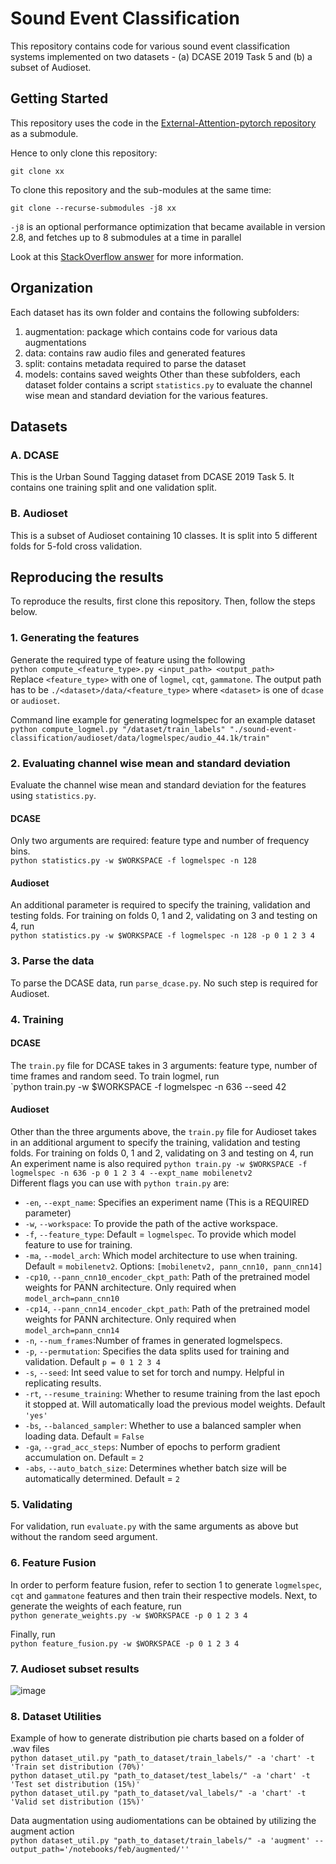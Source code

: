 # Sound Event Classification

This repository contains code for various sound event classification systems implemented on two datasets - (a) DCASE 2019 Task 5 and (b) a subset of Audioset.

## Getting Started
This repository uses the code in the [External-Attention-pytorch repository](https://github.com/xmu-xiaoma666/External-Attention-pytorch) as a submodule. 

Hence to only clone this repository:
```
git clone xx
```

To clone this repository and the sub-modules at the same time: 
```
git clone --recurse-submodules -j8 xx
```
`-j8` is an optional performance optimization that became available in version 2.8, and fetches up to 8 submodules at a time in parallel

Look at this [StackOverflow answer](https://stackoverflow.com/a/4438292) for more information.

## Organization
Each dataset has its own folder and contains the following subfolders:
1. augmentation: package which contains code for various data augmentations
2. data: contains raw audio files and generated features
3. split: contains metadata required to parse the dataset
4. models: contains saved weights
Other than these subfolders, each dataset folder contains a script `statistics.py` to evaluate the channel wise mean and standard deviation for the various features. 

## Datasets
### A. DCASE
This is the Urban Sound Tagging dataset from DCASE 2019 Task 5. It contains one training split and one validation split. 
### B. Audioset
This is a subset of Audioset containing 10 classes. It is split into 5 different folds for 5-fold cross validation. 

## Reproducing the results
To reproduce the results, first clone this repository. Then, follow the steps below. 
### 1. Generating the features
Generate the required type of feature using the following <br/>
`python compute_<feature_type>.py <input_path> <output_path>`<br/>
Replace `<feature_type>` with one of `logmel`, `cqt`, `gammatone`. The output path has to be `./<dataset>/data/<feature_type>` where `<dataset>` is one of `dcase` or `audioset`. 

Command line example for generating logmelspec for an example dataset
`python compute_logmel.py "/dataset/train_labels" "./sound-event-classification/audioset/data/logmelspec/audio_44.1k/train"` <br/>
### 2. Evaluating channel wise mean and standard deviation
Evaluate the channel wise mean and standard deviation for the features using `statistics.py`. 
#### DCASE
Only two arguments are required: feature type and number of frequency bins. <br/>
`python statistics.py -w $WORKSPACE -f logmelspec -n 128` <br/>
#### Audioset
An additional parameter is required to specify the training, validation and testing folds. For training on folds 0, 1 and 2, validating on 3 and testing on 4, run <br/>
`python statistics.py -w $WORKSPACE -f logmelspec -n 128 -p 0 1 2 3 4` <br/>
### 3. Parse the data
To parse the DCASE data, run `parse_dcase.py`. No such step is required for Audioset.
### 4. Training
#### DCASE
The `train.py` file for DCASE takes in 3 arguments: feature type, number of time frames and random seed. To train logmel, run <br/>
`python train.py -w $WORKSPACE -f logmelspec -n 636 --seed 42 <br/>
#### Audioset
Other than the three arguments above, the `train.py` file for Audioset takes in an additional argument to specify the training, validation and testing folds. For training on folds 0, 1 and 2, validating on 3 and testing on 4, run <br/>
An experiment name is also required
`python train.py -w $WORKSPACE -f logmelspec -n 636 -p 0 1 2 3 4 --expt_name mobilenetv2` <br/>
Different flags you can use with `python train.py` are:
- `-en`, `--expt_name`: Specifies an experiment name (This is a REQUIRED parameter)
- `-w`, `--workspace`: To provide the path of the active workspace.
- `-f`, `--feature_type`: Default = `logmelspec`. To provide which model feature to use for training.
- `-ma`, `--model_arch`: Which model architecture to use when training. Default = `mobilenetv2`. Options: `[mobilenetv2, pann_cnn10, pann_cnn14]`
- `-cp10`, `--pann_cnn10_encoder_ckpt_path`: Path of the pretrained model weights for PANN architecture. Only required when `model_arch=pann_cnn10`
- `-cp14`, `--pann_cnn14_encoder_ckpt_path`: Path of the pretrained model weights for PANN architecture. Only required when `model_arch=pann_cnn14`
- `-n`, `--num_frames`:Number of frames in generated logmelspecs.
- `-p`, `--permutation`: Specifies the data splits used for training and validation. Default `p = 0 1 2 3 4`
- `-s`, `--seed`: Int seed value to set for torch and numpy. Helpful in replicating results.
- `-rt`, `--resume_training`: Whether to resume training from the last epoch it stopped at. Will automatically load the previous model weights. Default `'yes'`
- `-bs`, `--balanced_sampler`: Whether to use a balanced sampler when loading data. Default = `False`
- `-ga`, `--grad_acc_steps`: Number of epochs to perform gradient accumulation on. Default = `2`
- `-abs`, `--auto_batch_size`: Determines whether batch size will be automatically determined. Default = `2`
### 5. Validating
For validation, run `evaluate.py` with the same arguments as above but without the random seed argument.
### 6. Feature Fusion
In order to perform feature fusion, refer to section 1 to generate  `logmelspec`, `cqt` and  `gammatone` features and then train their respective models. Next, to generate the weights of each feature, run <br/>
`python generate_weights.py -w $WORKSPACE -p 0 1 2 3 4` <br/>

Finally, run <br/>
`python feature_fusion.py -w $WORKSPACE -p 0 1 2 3 4` <br/>

### 7. Audioset subset results
![image](https://user-images.githubusercontent.com/25906470/145518047-e6762918-b56c-4ba2-8ed6-56dae87b0cf8.png)


### 8. Dataset Utilities
Example of how to generate distribution pie charts based on a folder of .wav files <br/>
`python dataset_util.py "path_to_dataset/train_labels/" -a 'chart' -t 'Train set distribution (70%)'`<br/>
`python dataset_util.py "path_to_dataset/test_labels/" -a 'chart' -t 'Test set distribution (15%)'`<br/>
`python dataset_util.py "path_to_dataset/val_labels/" -a 'chart' -t 'Valid set distribution (15%)'`<br/>


Data augmentation using audiomentations can be obtained by utilizing the augment action<br/>
`python dataset_util.py "path_to_dataset/train_labels/" -a 'augment' --output_path='/notebooks/feb/augmented/''`